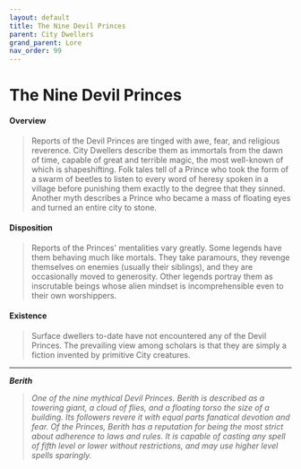 ```yaml
---
layout: default
title: The Nine Devil Princes
parent: City Dwellers
grand_parent: Lore
nav_order: 99
---
```


# The Nine Devil Princes

#### Overview

> Reports of the Devil Princes are tinged with awe, fear, and religious reverence. City Dwellers describe them as immortals from the dawn of time, capable of great and terrible magic, the most well-known of which is shapeshifting. Folk tales tell of a Prince who took the form of a swarm of beetles to listen to every word of heresy spoken in a village before punishing them exactly to the degree that they sinned. Another myth describes a Prince who became a mass of floating eyes and turned an entire city to stone.

#### Disposition

> Reports of the Princes' mentalities vary greatly. Some legends have them behaving much like mortals. They take paramours, they revenge themselves on enemies (usually their siblings), and they are occasionally moved to generosity. Other legends portray them as inscrutable beings whose alien mindset is incomprehensible even to their own worshippers.

#### Existence

> Surface dwellers to-date have not encountered any of the Devil Princes. The prevailing view among scholars is that they are simply a fiction invented by primitive City creatures. 

---

***Berith***

> _One of the nine mythical Devil Princes. Berith is described as a towering giant, a cloud of flies, and a floating torso the size of a building. Its followers revere it with equal parts fanatical devotion and fear. Of the Princes, Berith has a reputation for being the most strict about adherence to laws and rules. It is capable of casting any spell of fifth level or lower without restrictions, and may use higher level spells sparingly._